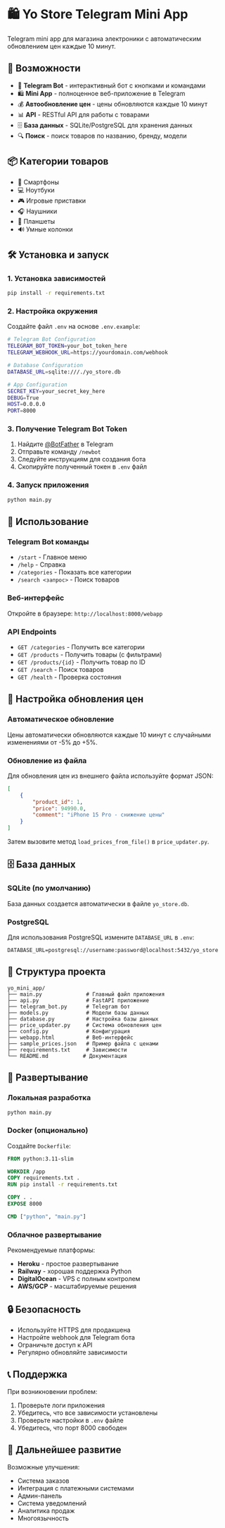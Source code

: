 # 🛍️ Yo Store Telegram Mini App

Telegram mini app для магазина электроники с автоматическим обновлением цен каждые 10 минут.

## 🚀 Возможности

- 📱 **Telegram Bot** - интерактивный бот с кнопками и командами
- 🛍️ **Mini App** - полноценное веб-приложение в Telegram
- 💰 **Автообновление цен** - цены обновляются каждые 10 минут
- 📊 **API** - RESTful API для работы с товарами
- 🗄️ **База данных** - SQLite/PostgreSQL для хранения данных
- 🔍 **Поиск** - поиск товаров по названию, бренду, модели

## 📦 Категории товаров

- 📱 Смартфоны
- 💻 Ноутбуки
- 🎮 Игровые приставки
- 🎧 Наушники
- 📱 Планшеты
- 🔊 Умные колонки

## 🛠️ Установка и запуск

### 1. Установка зависимостей

```bash
pip install -r requirements.txt
```

### 2. Настройка окружения

Создайте файл `.env` на основе `.env.example`:

```bash
# Telegram Bot Configuration
TELEGRAM_BOT_TOKEN=your_bot_token_here
TELEGRAM_WEBHOOK_URL=https://yourdomain.com/webhook

# Database Configuration
DATABASE_URL=sqlite:///./yo_store.db

# App Configuration
SECRET_KEY=your_secret_key_here
DEBUG=True
HOST=0.0.0.0
PORT=8000
```

### 3. Получение Telegram Bot Token

1. Найдите [@BotFather](https://t.me/botfather) в Telegram
2. Отправьте команду `/newbot`
3. Следуйте инструкциям для создания бота
4. Скопируйте полученный токен в `.env` файл

### 4. Запуск приложения

```bash
python main.py
```

## 📱 Использование

### Telegram Bot команды

- `/start` - Главное меню
- `/help` - Справка
- `/categories` - Показать все категории
- `/search <запрос>` - Поиск товаров

### Веб-интерфейс

Откройте в браузере: `http://localhost:8000/webapp`

### API Endpoints

- `GET /categories` - Получить все категории
- `GET /products` - Получить товары (с фильтрами)
- `GET /products/{id}` - Получить товар по ID
- `GET /search` - Поиск товаров
- `GET /health` - Проверка состояния

## 🔧 Настройка обновления цен

### Автоматическое обновление

Цены автоматически обновляются каждые 10 минут с случайными изменениями от -5% до +5%.

### Обновление из файла

Для обновления цен из внешнего файла используйте формат JSON:

```json
[
    {
        "product_id": 1,
        "price": 94990.0,
        "comment": "iPhone 15 Pro - снижение цены"
    }
]
```

Затем вызовите метод `load_prices_from_file()` в `price_updater.py`.

## 🗄️ База данных

### SQLite (по умолчанию)

База данных создается автоматически в файле `yo_store.db`.

### PostgreSQL

Для использования PostgreSQL измените `DATABASE_URL` в `.env`:

```
DATABASE_URL=postgresql://username:password@localhost:5432/yo_store
```

## 📁 Структура проекта

```
yo_mini_app/
├── main.py              # Главный файл приложения
├── api.py               # FastAPI приложение
├── telegram_bot.py      # Telegram бот
├── models.py            # Модели базы данных
├── database.py          # Настройка базы данных
├── price_updater.py     # Система обновления цен
├── config.py            # Конфигурация
├── webapp.html          # Веб-интерфейс
├── sample_prices.json   # Пример файла с ценами
├── requirements.txt     # Зависимости
└── README.md           # Документация
```

## 🚀 Развертывание

### Локальная разработка

```bash
python main.py
```

### Docker (опционально)

Создайте `Dockerfile`:

```dockerfile
FROM python:3.11-slim

WORKDIR /app
COPY requirements.txt .
RUN pip install -r requirements.txt

COPY . .
EXPOSE 8000

CMD ["python", "main.py"]
```

### Облачное развертывание

Рекомендуемые платформы:
- **Heroku** - простое развертывание
- **Railway** - хорошая поддержка Python
- **DigitalOcean** - VPS с полным контролем
- **AWS/GCP** - масштабируемые решения

## 🔒 Безопасность

- Используйте HTTPS для продакшена
- Настройте webhook для Telegram бота
- Ограничьте доступ к API
- Регулярно обновляйте зависимости

## 📞 Поддержка

При возникновении проблем:

1. Проверьте логи приложения
2. Убедитесь, что все зависимости установлены
3. Проверьте настройки в `.env` файле
4. Убедитесь, что порт 8000 свободен

## 🎯 Дальнейшее развитие

Возможные улучшения:
- Система заказов
- Интеграция с платежными системами
- Админ-панель
- Система уведомлений
- Аналитика продаж
- Многоязычность

